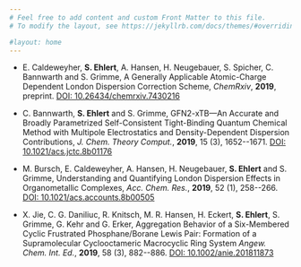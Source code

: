 ```yaml
---
# Feel free to add content and custom Front Matter to this file.
# To modify the layout, see https://jekyllrb.com/docs/themes/#overriding-theme-defaults

#layout: home
---
```


*  E. Caldeweyher, **S. Ehlert**, A. Hansen, H. Neugebauer, S. Spicher,
   C. Bannwarth and S. Grimme,
   A Generally Applicable Atomic-Charge Dependent London Dispersion Correction
   Scheme,
   *ChemRxiv*, **2019**, preprint.
   [DOI: 10.26434/chemrxiv.7430216](https://doi.org/10.26434/chemrxiv.7430216.v2)

*  C. Bannwarth, **S. Ehlert** and S. Grimme,
   GFN2-xTB—An Accurate and Broadly Parametrized Self-Consistent Tight-Binding 
   Quantum Chemical Method with Multipole Electrostatics and Density-Dependent
   Dispersion Contributions,
   *J. Chem. Theory Comput.*, **2019**, 15 (3), 1652--1671.
   [DOI: 10.1021/acs.jctc.8b01176](https://doi.org/10.1021/acs.jctc.8b01176)

*  M. Bursch, E. Caldeweyher, A. Hansen, H. Neugebauer, **S. Ehlert**
   and S. Grimme,
   Understanding and Quantifying London Dispersion Effects in Organometallic
   Complexes,
   *Acc. Chem. Res.*, **2019**, 52 (1), 258--266.
   [DOI: 10.1021/acs.accounts.8b00505](https://doi.org/10.1021/acs.accounts.8b00505)

*  X. Jie, C. G. Daniliuc, R. Knitsch, M. R. Hansen, H. Eckert, **S. Ehlert**,
   S. Grimme, G. Kehr and G. Erker, 
   Aggregation Behavior of a Six-Membered Cyclic Frustrated Phosphane/Borane
   Lewis Pair: Formation of a Supramolecular Cyclooctameric Macrocyclic Ring
   System
   *Angew. Chem. Int. Ed.*, **2019**, 58 (3), 882--886.
   [DOI: 10.1002/anie.201811873](https://doi.org/10.1002/anie.201811873)

